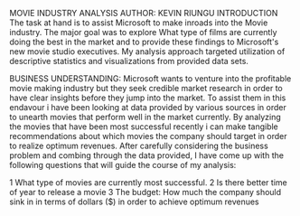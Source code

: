 MOVIE INDUSTRY ANALYSIS
AUTHOR: KEVIN RIUNGU
INTRODUCTION
The task at hand is to assist Microsoft to make inroads into the Movie industry. The major goal was to explore What type of films are currently doing the best in the market and to provide these findings to Microsoft's new movie studio executives. My analysis approach targeted utilization of descriptive statistics and visualizations from provided data sets.

BUSINESS UNDERSTANDING:
Microsoft wants to venture into the profitable movie making industry but they seek credible market research in order to have clear insights before they jump into the market. To assist them in this endavour i have been looking at data provided by various sources in order to unearth movies that perform well in the market currently. By analyzing the movies that have been most successful recently i can make tangible recommendations about which movies the company should target in order to realize optimum revenues. After carefully considering the business problem and combing through the data provided, I have come up with the following questions that will guide the course of my analysis:

1 What type of movies are currently most successful.
2 Is there better time of year to release a movie
3 The budget: How much the company should sink in in terms of dollars ($) in order to achieve optimum revenues